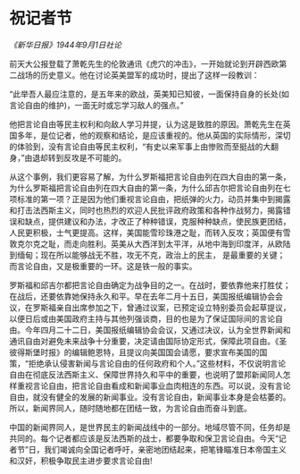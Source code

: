 # 祝记者节

_《新华日报》1944年9月1日社论_

前天大公报登载了萧乾先生的伦敦通讯《虎穴的冲击》，一开始就论到开辟西欧第二战场的历史意义。他在讨论英美盟军的成功时，提出了这样一段教训：

“此举吾人最应注意的，是五年来的欧战，英美知已知彼，一面保持自身的长处(如言论自由的维护)，一面无时或忘学习敌人的强点。”

他把言论自由等民主权利和向敌人学习并提，认为这是致胜的原因。萧乾先生在英国多年，是位记者，他的观察和结论，是应该重视的。他从英国的实际情形，深切的体验到，没有言论自由等民主权利，“有史以来军事上由惨败而至挺战的大翻身，”由退却转到反攻是不可能的。

从这个事例，我们更容易了解，为什么罗斯福把言论自由列在四大自由的第一条，为什么罗斯福把言论自由列在四大自由的第一条，为什么邱吉尔把言论自由列在七项标准的第一项？正是因为他们重视言论自由，把纸弹的火力，动员并集中到揭露和打击法西斯主义，同时也热烈的欢迎人民批评政府政策和各种作战努力，揭露错误和缺点，提供建议和办法，才改正了种种错误，克服种种缺点，使民族更团结，人民更积极，士气更提高。这样，美国能雪珍珠港之耻，而转入反攻；英国便有雪敦克尔克之耻，而走向胜利。英美从大西洋到太平洋，从地中海到印度洋，从欧陆到缅甸；现在所以能够战无不胜，攻无不克，政治上的民主， 是最重要的关键；而言论自由，又是极重要的一环。这是铁一般的事实。

罗斯福和邱吉尔都把言论自由确定为战争目的之一。在战时，要依靠他来打胜仗；在战后，还要依靠她保持永久和平。早在去年二月十五日，美国报纸编辑协会会议，在罗斯福亲自出席参加之下，曾通过议案，已预定设立特别委员会起草提议，以便日后或由美国政府主持与其他列强谈商，目的也是为了保证国际间的言论自由。今年四月二十二日，美国报纸编辑协会会议，又通过决议，认为全世界新闻和通讯自由对避免未来战争十分重要，决定请由国际协定形式，保障此项自由。《圣彼得斯堡时报》的编辑鲍恩特，且提议向美国国会请愿，要求宣布美国的国策，“拒绝承认侵害新闻与言论自由的任何政府和个人。”这些材料，不仅说明言论自由在彻底反法西斯主义、保障世界持久和平中的重要，也说明了盟邦新闻同人怎样重视言论自由，把言论自由看成和新闻事业血肉相连的东西。可以说，没有言论自由，就没有健全的发展的新闻事业。没有言论自由，新闻事业本身是会枯萎的。所以，新闻界同人，随时随地都在团结一致，为言论自由而奋斗到底。

中国的新闻界同人，是世界民主的新闻战线中的一部分。地域尽管不同，任务却是共同的。每个记者都应该是反法西斯的战士，都要争取和保卫言论自由。今天“记者节”日，我们竭诚向全国记者呼吁，亲密地团结起来，把笔锋瞄准日本帝国主义和汉奸，积极争取民主进步要求言论自由! 
